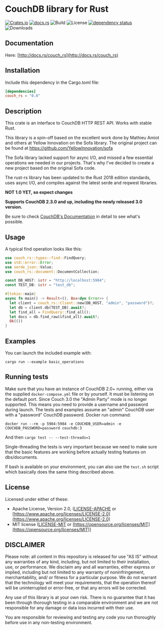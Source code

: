 # CouchDB library for Rust

[![Crates.io](https://img.shields.io/crates/v/couch_rs.svg)](https://crates.io/crates/couch_rs)
[![docs.rs](https://docs.rs/couch_rs/badge.svg)](https://docs.rs/couch_rs)
![Build](https://img.shields.io/github/workflow/status/mibes/couch-rs/Rust)
![License](https://img.shields.io/crates/l/couch_rs.svg)
[![dependency status](https://deps.rs/crate/couch_rs/0.8.37/status.svg)](https://deps.rs/crate/couch_rs/0.8.37)
![Downloads](https://img.shields.io/crates/d/couch_rs.svg)

## Documentation

Here: [http://docs.rs/couch_rs](http://docs.rs/couch_rs)

## Installation

Include this dependency in the Cargo.toml file:

```toml
[dependencies]
couch_rs = "0.8"
```

## Description

This crate is an interface to CouchDB HTTP REST API. Works with stable Rust.

This library is a spin-off based on the excellent work done by Mathieu Amiot and others at Yellow Innovation on the Sofa
library. The original project can be found at https://github.com/YellowInnovation/sofa

The Sofa library lacked support for async I/O, and missed a few essential operations we needed in our projects. That's
why I've decided to create a new project based on the original Sofa code.

The rust-rs library has been updated to the Rust 2018 edition standards, uses async I/O, and compiles against the latest
serde and reqwest libraries.

**NOT 1.0 YET, so expect changes**

**Supports CouchDB 2.3.0 and up, including the newly released 3.0 version.**

Be sure to check [CouchDB's Documentation](http://docs.couchdb.org/en/latest/index.html) in detail to see what's
possible.

## Usage

A typical find operation looks like this:

```rust
use couch_rs::types::find::FindQuery;
use std::error::Error;
use serde_json::Value;
use couch_rs::document::DocumentCollection;

const DB_HOST: &str = "http://localhost:5984";
const TEST_DB: &str = "test_db";

#[tokio::main]
async fn main() -> Result<(), Box<dyn Error>> {
  let client = couch_rs::Client::new(DB_HOST, "admin", "password")?;
  let db = client.db(TEST_DB).await?;
  let find_all = FindQuery::find_all();
  let docs = db.find_raw(&find_all).await?;
  Ok(())
}
```

## Examples

You can launch the included example with:

```shell script
cargo run --example basic_operations
```

## Running tests

Make sure that you have an instance of CouchDB 2.0+ running, either via the supplied `docker-compose.yml` file or by
yourself. It must be listening on the default port. Since Couch 3.0 the "Admin Party" mode is no longer supported. This
means you need to provide a username and password during launch. The tests and examples assume an "admin" CouchDB user
with a "password" CouchDB password. Docker run command:

```shell script
docker run --rm -p 5984:5984 -e COUCHDB_USER=admin -e COUCHDB_PASSWORD=password couchdb:3
```

And then
`cargo test -- --test-threads=1`

Single-threading the tests is very important because we need to make sure that the basic features are working before
actually testing features on dbs/documents.

If bash is available on your environment, you can also use the `test.sh` script which basically does the same thing
described above.

## License

Licensed under either of these:

* Apache License, Version 2.0, ([LICENSE-APACHE](LICENSE-APACHE) or
  [https://www.apache.org/licenses/LICENSE-2.0](https://www.apache.org/licenses/LICENSE-2.0)
* MIT license ([LICENSE-MIT](LICENSE-MIT) or
  [https://opensource.org/licenses/MIT](https://opensource.org/licenses/MIT))

## DISCLAIMER

Please note: all content in this repository is released for use "AS IS" without any warranties of any kind, including,
but not limited to their installation, use, or performance. We disclaim any and all warranties, either express or
implied, including but not limited to any warranty of noninfringement, merchantability, and/ or fitness for a particular
purpose. We do not warrant that the technology will meet your requirements, that the operation thereof will be
uninterrupted or error-free, or that any errors will be corrected.

Any use of this library is at your own risk. There is no guarantee that it has been through thorough testing in a
comparable environment and we are not responsible for any damage or data loss incurred with their use.

You are responsible for reviewing and testing any code you run thoroughly before use in any non-testing environment.

